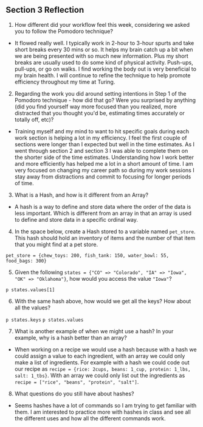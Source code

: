 ## Section 3 Reflection

1. How different did your workflow feel this week, considering we asked you to follow the Pomodoro technique?

- It flowed really well. I typically work in 2-hour to 3-hour spurts and take short breaks every 30 mins or so. It helps my brain catch up a bit when we are being presented with so much new information. Plus my short breaks are usually used to do some kind of physical activity. Push-ups, pull-ups, or go on walks. I find working the body out is very beneficial to my brain health. I will continue to refine the technique to help promote efficiency throughout my time at Turing.  

2. Regarding the work you did around setting intentions in Step 1 of the Pomodoro technique - how did that go? Were you surprised by anything (did you find yourself way more focused than you realized, more distracted that you thought you'd be, estimating times accurately or totally off, etc)?

- Training myself and my mind to want to hit specific goals during each work section is helping a lot in my efficiency. I feel the first couple of sections were longer than I expected but well in the time estimates. As I went through section 2 and section 3 I was able to complete them on the shorter side of the time estimates. Understanding how I work better and more efficiently has helped me a lot in a short amount of time. I am very focused on changing my career path so during my work sessions I stay away from distractions and commit to focusing for longer periods of time.

3. What is a Hash, and how is it different from an Array?

- A hash is a way to define and store data where the order of the data is less important. Which is different from an array in that an array is used to define and store data in a specific ordinal way.  

4. In the space below, create a Hash stored to a variable named `pet_store`.  This hash should hold an inventory of items and the number of that item that you might find at a pet store.

```
pet_store = {chew_toys: 200, fish_tank: 150, water_bowl: 55, food_bags: 300}
```

5. Given the following `states = {"CO" => "Colorado", "IA" => "Iowa", "OK" => "Oklahoma"}`, how would you access the value `"Iowa"`?

`p states.values[1]`

6. With the same hash above, how would we get all the keys?  How about all the values?

`p states.keys`
`p states.values`

7. What is another example of when we might use a hash?  In your example, why is a hash better than an array?

- When working on a recipe we would use a hash because with a hash we could assign a value to each ingredient, with an array we could only make a list of ingredients. For example with a hash we could code out our recipe as `recipe = {rice: 2cups, beans: 1_cup, protein: 1_lbs, salt: 1_tbs}`. With an array we could only list out the ingredients as `recipe = ["rice", "beans", "protein", "salt"]`.

8. What questions do you still have about hashes?

- Seems hashes have a lot of commands so I am trying to get familiar with them. I am interested to practice more with hashes in class and see all the different uses and how all the different commands work.   
